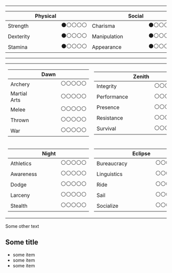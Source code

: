 
___

|         | **Physical** |           |            |  **Social**  |           |              |  **Mental**  |           |
|:--------|--------------|----------:|:-----------|--------------|----------:|:-------------|--------------|----------:|
|Strength |              | ⚫⚪⚪⚪⚪|Charisma    |              | ⚫⚪⚪⚪⚪|Intelligence |              | ⚫⚪⚪⚪⚪|
|Dexterity|              | ⚫⚪⚪⚪⚪|Manipulation|              | ⚫⚪⚪⚪⚪|Wits         |              | ⚫⚪⚪⚪⚪|
|Stamina  |              | ⚫⚪⚪⚪⚪|Appearance  |              | ⚫⚪⚪⚪⚪|Perception   |              | ⚫⚪⚪⚪⚪|

___

<table>
<tr><td>

|         | Dawn |           |
|:--------|--------------|----------:|
|Archery |              | ⚪⚪⚪⚪⚪|
|Martial Arts|              | ⚪⚪⚪⚪⚪|
|Melee|              | ⚪⚪⚪⚪⚪|
|Thrown|              | ⚪⚪⚪⚪⚪|
|War|              | ⚪⚪⚪⚪⚪|
</td>

<td>

|         | Zenith |           |
|:--------|--------------|----------:|
|Integrity |              | ⚪⚪⚪⚪⚪|
|Performance|              | ⚪⚪⚪⚪⚪|
|Presence|              | ⚪⚪⚪⚪⚪|
|Resistance|              | ⚪⚪⚪⚪⚪|
|Survival|              | ⚪⚪⚪⚪⚪|

</td>

<td>

|         | Twilight |           |
|:--------|--------------|----------:|
|Craft |              | ⚪⚪⚪⚪⚪|
|Investigation|              | ⚪⚪⚪⚪⚪|
|Lore|              | ⚪⚪⚪⚪⚪|
|Medicine|              | ⚪⚪⚪⚪⚪|
|Occult|              | ⚪⚪⚪⚪⚪|

</td></tr>

<tr><td>

|         | Night |           |
|:--------|--------------|----------:|
|Athletics |              | ⚪⚪⚪⚪⚪|
|Awareness|              | ⚪⚪⚪⚪⚪|
|Dodge|              | ⚪⚪⚪⚪⚪|
|Larceny|              | ⚪⚪⚪⚪⚪|
|Stealth|              | ⚪⚪⚪⚪⚪|
</td>

<td>

|         | Eclipse |           |
|:--------|--------------|----------:|
|Bureaucracy |              | ⚪⚪⚪⚪⚪|
|Linguistics|              | ⚪⚪⚪⚪⚪|
|Ride|              | ⚪⚪⚪⚪⚪|
|Sail|              | ⚪⚪⚪⚪⚪|
|Socialize|              | ⚪⚪⚪⚪⚪|

</td>

<td>

|         | Specialties |           |
|:--------|--------------|----------:|
|__________ |              | ⚪⚪⚪⚪⚪|
|__________ |              | ⚪⚪⚪⚪⚪|
|__________ |              | ⚪⚪⚪⚪⚪|
|__________ |              | ⚪⚪⚪⚪⚪|
|__________ |              | ⚪⚪⚪⚪⚪|

</td></tr>

</table>

Some other text

## Some title
- some item
- some item
- some item
